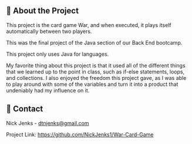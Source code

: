 <!-- About the Project -->
## :star2: About the Project

This project is the card game War, and when executed, it plays itself automatically between two players.

This was the final project of the Java section of our Back End bootcamp.

This project only uses Java for languages.

My favorite thing about this project is that it used all of the different things that we learned up to the point in class, such as if-else statements, loops, and collections.
I also enjoyed the freedom this project gave, as I was able to play around with some of the variables and turn it into a product that undeniably had my influence on it.

<!-- Contact -->
## :handshake: Contact

Nick Jenks - dtnjenks@gmail.com

Project Link: https://github.com/NickJenks1/War-Card-Game
